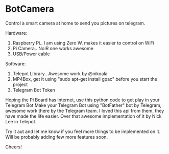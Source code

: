 # BotCamera
Control a smart camera at home to send you pictures on telegram.

Hardware:
1) Raspberry Pi.. I am using Zero W, makes it easier to control on WiFi
2) Pi Camera.. NoIR one works awesome
3) USB/Power cable

Software:
1) Telepot Library.. Awesome work by @nikoala
2) MP4Box, get it using "sudo apt-get install gpac" before you start the project
3) Telegram Bot Token

Hoping the Pi Board has internet, use this python code to get play in your Telegram Bot
Make your Telegram Bot using "BotFather" bot by Telegram, awesome work there by the Telegram team. I loved this api from them, they have made the life easier. Over that awesome implementation of it by Nick Lee in Telepot.

Try it aut and let me know if you feel more things to be implemented on it. Will be probably adding few more features soon.

Cheers!
